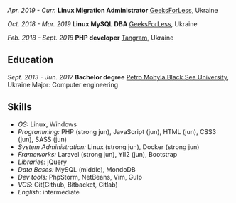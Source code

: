 *Apr. 2019 - Curr.*
**Linux Migration Administrator**
[GeeksForLess](https://geeksforless.com/), Ukraine

*Oct. 2018 - Mar. 2019*
**Linux MySQL DBA**
[GeeksForLess](https://geeksforless.com/), Ukraine

*Feb. 2018 - Sept. 2018*
**PHP developer**
[Tangram](https://tangram.ua), Ukraine

## Education
*Sept. 2013 - Jun. 2017*
**Bachelor degree**
[Petro Mohyla Black Sea University](https://chdu.edu.ua/), Ukraine
Major: Computer engineering

## Skills
* *OS:* Linux, Windows
* *Programming:* PHP (strong jun), JavaScript (jun), HTML (jun), CSS3 (jun), SASS (jun)
* *System Administration:* Linux (strong jun), Docker (strong jun)
* *Frameworks:* Laravel (strong jun), YII2 (jun), Bootstrap
* *Libraries:* jQuery
* *Data Bases:* MySQL (middle), MondoDB
* *Dev tools:* PhpStorm, NetBeans, Vim, Gulp
* *VCS*: Git(Github, Bitbacket, Gitlab)
* *English*: intermediate
